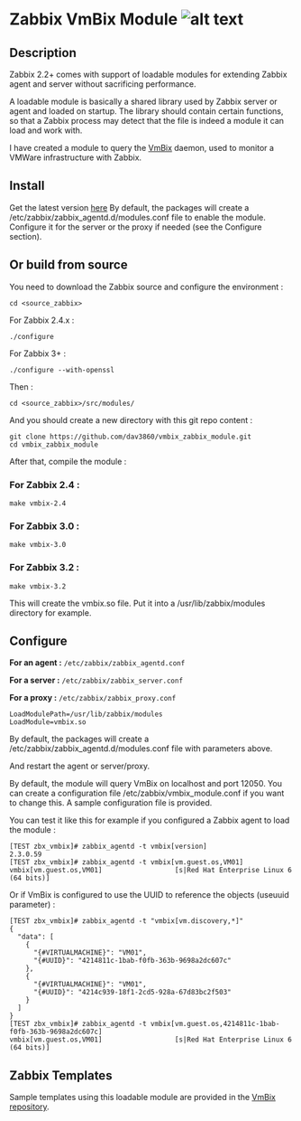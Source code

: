# Zabbix VmBix Module ![alt text](https://travis-ci.org/dav3860/vmbix_zabbix_module.svg?branch=master "Build Status")

## Description
Zabbix 2.2+ comes with support of loadable modules for extending Zabbix agent and server without sacrificing performance.

A loadable module is basically a shared library used by Zabbix server or agent and loaded on startup. The library should contain certain functions, so that a Zabbix process may detect that the file is indeed a module it can load and work with.

I have created a module to query the [VmBix](https://github.com/dav3860/vmbix) daemon, used to monitor a VMWare infrastructure with Zabbix.

## Install
Get the latest version [here](https://bintray.com/dav3860/generic/vmbix-zabbix-module/view#files)
By default, the packages will create a /etc/zabbix/zabbix_agentd.d/modules.conf file to enable the module. Configure it for the server or the proxy if needed (see the Configure section).

## Or build from source
You need to download the Zabbix source and configure the environment :

```
cd <source_zabbix>
```
For Zabbix 2.4.x :
```
./configure
```
For Zabbix 3+ :
```
./configure --with-openssl
```
Then :
```
cd <source_zabbix>/src/modules/
```

And you should create a new directory with this git repo content :
```
git clone https://github.com/dav3860/vmbix_zabbix_module.git
cd vmbix_zabbix_module
```

After that, compile the module :

### For Zabbix 2.4 :
```
make vmbix-2.4
```

### For Zabbix 3.0 :
```
make vmbix-3.0
```

### For Zabbix 3.2 :
```
make vmbix-3.2
```

This will create the vmbix.so file. Put it into a /usr/lib/zabbix/modules directory for example.

## Configure

**For an agent :** `/etc/zabbix/zabbix_agentd.conf`

**For a server :** `/etc/zabbix/zabbix_server.conf`

**For a proxy :** `/etc/zabbix/zabbix_proxy.conf`

```
LoadModulePath=/usr/lib/zabbix/modules
LoadModule=vmbix.so
```

By default, the packages will create a /etc/zabbix/zabbix_agentd.d/modules.conf file with parameters above.

And restart the agent or server/proxy.

By default, the module will query VmBix on localhost and port 12050. You can create a configuration file /etc/zabbix/vmbix_module.conf if you want to change this. A sample configuration file is provided.

You can test it like this for example if you configured a Zabbix agent to load the module :

```
[TEST zbx_vmbix]# zabbix_agentd -t vmbix[version]
2.3.0.59
[TEST zbx_vmbix]# zabbix_agentd -t vmbix[vm.guest.os,VM01]
vmbix[vm.guest.os,VM01]                  [s|Red Hat Enterprise Linux 6 (64 bits)]
```

Or if VmBix is configured to use the UUID to reference the objects (useuuid parameter) :

```
[TEST zbx_vmbix]# zabbix_agentd -t "vmbix[vm.discovery,*]"
{
  "data": [
    {
      "{#VIRTUALMACHINE}": "VM01",
      "{#UUID}": "4214811c-1bab-f0fb-363b-9698a2dc607c"
    },
    {
      "{#VIRTUALMACHINE}": "VM01",
      "{#UUID}": "4214c939-18f1-2cd5-928a-67d83bc2f503"
    }
  ]
}
[TEST zbx_vmbix]# zabbix_agentd -t vmbix[vm.guest.os,4214811c-1bab-f0fb-363b-9698a2dc607c]
vmbix[vm.guest.os,VM01]                  [s|Red Hat Enterprise Linux 6 (64 bits)]
```

## Zabbix Templates
Sample templates using this loadable module are provided in the [VmBix repository](https://github.com/dav3860/vmbix/tree/master/zabbix).
